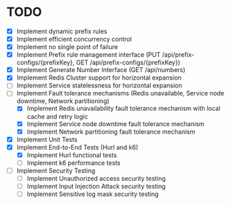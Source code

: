 # TODO

- [x] Implement dynamic prefix rules
- [x] Implement efficient concurrency control
- [x] Implement no single point of failure
- [x] Implement Prefix rule management interface (PUT /api/prefix-configs/{prefixKey}, GET /api/prefix-configs/{prefixKey})
- [x] Implement Generate Number Interface (GET /api/numbers)
- [x] Implement Redis Cluster support for horizontal expansion
- [ ] Implement Service statelessness for horizontal expansion
- [ ] Implement Fault tolerance mechanisms (Redis unavailable, Service node downtime, Network partitioning)
    - [x] Implement Redis unavailability fault tolerance mechanism with local cache and retry logic
    - [x] Implement Service node downtime fault tolerance mechanism
    - [x] Implement Network partitioning fault tolerance mechanism
- [x] Implement Unit Tests
- [x] Implement End-to-End Tests (Hurl and k6)
    - [x] Implement Hurl functional tests
    - [ ] Implement k6 performance tests
- [ ] Implement Security Testing
    - [ ] Implement Unauthorized access security testing
    - [ ] Implement Input Injection Attack security testing
    - [ ] Implement Sensitive log mask security testing
